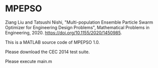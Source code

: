 # MPEPSO
Ziang Liu and Tatsushi Nishi, "Multi-population Ensemble Particle Swarm Optimizer for Engineering Design Problems", 
Mathematical Problems in Engineering, 2020. https://doi.org/10.1155/2020/1450985.

This is a MATLAB source code of MPEPSO 1.0.

Please download the CEC 2014 test suite.

Please execute main.m
